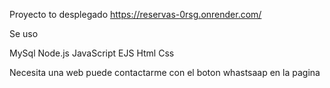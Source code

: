 Proyecto to desplegado
https://reservas-0rsg.onrender.com/

Se uso 

MySql
Node.js
JavaScript
EJS
Html
Css

Necesita una web puede contactarme con el boton whastsaap en la pagina
